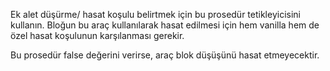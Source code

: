Ek alet düşürme/ hasat koşulu belirtmek için bu prosedür tetikleyicisini kullanın.
Bloğun bu araç kullanılarak hasat edilmesi için hem vanilla hem de özel hasat koşulunun karşılanması gerekir.

Bu prosedür false değerini verirse, araç blok düşüşünü hasat etmeyecektir.
